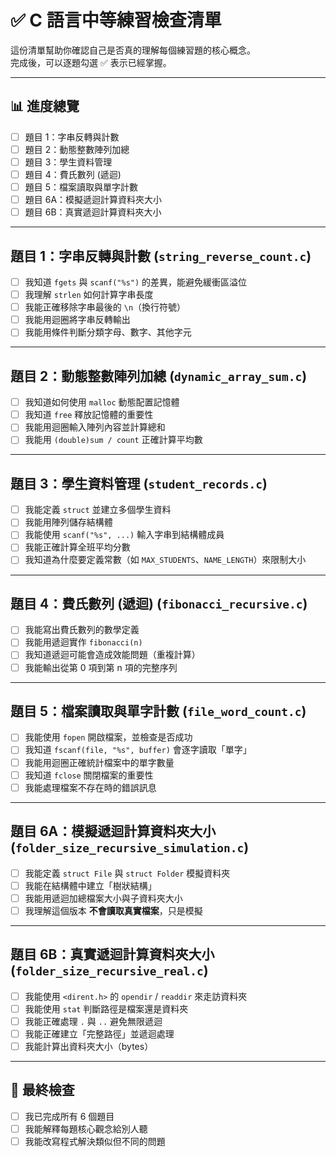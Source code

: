 # ✅ C 語言中等練習檢查清單

這份清單幫助你確認自己是否真的理解每個練習題的核心概念。  
完成後，可以逐題勾選 ✅ 表示已經掌握。

---

## 📊 進度總覽

- [ ] 題目 1：字串反轉與計數
- [ ] 題目 2：動態整數陣列加總
- [ ] 題目 3：學生資料管理
- [ ] 題目 4：費氏數列 (遞迴)
- [ ] 題目 5：檔案讀取與單字計數
- [ ] 題目 6A：模擬遞迴計算資料夾大小
- [ ] 題目 6B：真實遞迴計算資料夾大小

---

## 題目 1：字串反轉與計數 (`string_reverse_count.c`)

- [ ] 我知道 `fgets` 與 `scanf("%s")` 的差異，能避免緩衝區溢位
- [ ] 我理解 `strlen` 如何計算字串長度
- [ ] 我能正確移除字串最後的 `\n`（換行符號）
- [ ] 我能用迴圈將字串反轉輸出
- [ ] 我能用條件判斷分類字母、數字、其他字元

---

## 題目 2：動態整數陣列加總 (`dynamic_array_sum.c`)

- [ ] 我知道如何使用 `malloc` 動態配置記憶體
- [ ] 我知道 `free` 釋放記憶體的重要性
- [ ] 我能用迴圈輸入陣列內容並計算總和
- [ ] 我能用 `(double)sum / count` 正確計算平均數

---

## 題目 3：學生資料管理 (`student_records.c`)

- [ ] 我能定義 `struct` 並建立多個學生資料
- [ ] 我能用陣列儲存結構體
- [ ] 我能使用 `scanf("%s", ...)` 輸入字串到結構體成員
- [ ] 我能正確計算全班平均分數
- [ ] 我知道為什麼要定義常數（如 `MAX_STUDENTS`、`NAME_LENGTH`）來限制大小

---

## 題目 4：費氏數列 (遞迴) (`fibonacci_recursive.c`)

- [ ] 我能寫出費氏數列的數學定義
- [ ] 我能用遞迴實作 `fibonacci(n)`
- [ ] 我知道遞迴可能會造成效能問題（重複計算）
- [ ] 我能輸出從第 0 項到第 n 項的完整序列

---

## 題目 5：檔案讀取與單字計數 (`file_word_count.c`)

- [ ] 我能使用 `fopen` 開啟檔案，並檢查是否成功
- [ ] 我知道 `fscanf(file, "%s", buffer)` 會逐字讀取「單字」
- [ ] 我能用迴圈正確統計檔案中的單字數量
- [ ] 我知道 `fclose` 關閉檔案的重要性
- [ ] 我能處理檔案不存在時的錯誤訊息

---

## 題目 6A：模擬遞迴計算資料夾大小 (`folder_size_recursive_simulation.c`)

- [ ] 我能定義 `struct File` 與 `struct Folder` 模擬資料夾
- [ ] 我能在結構體中建立「樹狀結構」
- [ ] 我能用遞迴加總檔案大小與子資料夾大小
- [ ] 我理解這個版本 **不會讀取真實檔案**，只是模擬

---

## 題目 6B：真實遞迴計算資料夾大小 (`folder_size_recursive_real.c`)

- [ ] 我能使用 `<dirent.h>` 的 `opendir` / `readdir` 來走訪資料夾
- [ ] 我能使用 `stat` 判斷路徑是檔案還是資料夾
- [ ] 我能正確處理 `.` 與 `..` 避免無限遞迴
- [ ] 我能正確建立「完整路徑」並遞迴處理
- [ ] 我能計算出資料夾大小（bytes）

---

## 🎯 最終檢查

- [ ] 我已完成所有 6 個題目
- [ ] 我能解釋每題核心觀念給別人聽
- [ ] 我能改寫程式解決類似但不同的問題  
